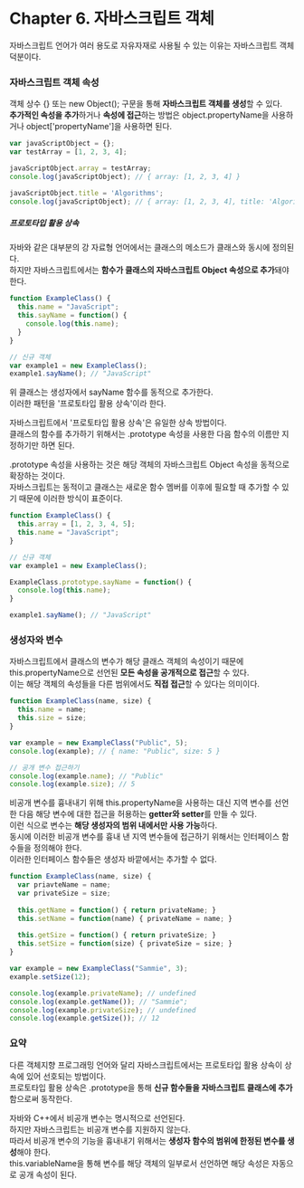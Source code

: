 # Chapter 6. 자바스크립트 객체

자바스크립트 언어가 여러 용도로 자유자재로 사용될 수 있는 이유는 자바스크립트 객체 덕분이다.

### 자바스크립트 객체 속성

객체 상수 {} 또는 new Object(); 구문을 통해 **자바스크립트 객체를 생성**할 수 있다.  
**추가적인 속성을 추가**하거나 **속성에 접근**하는 방법은 object.propertyName을 사용하거나 object['propertyName']을 사용하면 된다.

```javascript
var javaScriptObject = {};
var testArray = [1, 2, 3, 4];

javaScriptObject.array = testArray;
console.log(javaScriptObject); // { array: [1, 2, 3, 4] }

javaScriptObject.title = 'Algorithms';
console.log(javaScriptObject); // { array: [1, 2, 3, 4], title: 'Algorithms' }
```

##### 프로토타입 활용 상속

자바와 같은 대부분의 강 자료형 언어에서는 클래스의 메소드가 클래스와 동시에 정의된다.  
하지만 자바스크립트에서는 **함수가 클래스의 자바스크립트 Object 속성으로 추가**돼야 한다.

```javascript
function ExampleClass() {
  this.name = "JavaScript";
  this.sayName = function() {
    console.log(this.name);
  }
}

// 신규 객체
var example1 = new ExampleClass();
example1.sayName(); // "JavaScript"
```

위 클래스는 생성자에서 sayName 함수를 동적으로 추가한다.  
이러한 패턴을 '프로토타입 활용 상속'이라 한다.

자바스크립트에서 '프로토타입 활용 상속'은 유일한 상속 방법이다.  
클래스의 함수를 추가하기 위해서는 .prototype 속성을 사용한 다음 함수의 이름만 지정하기만 하면 된다.

.prototype 속성을 사용하는 것은 해당 객체의 자바스크립트 Object 속성을 동적으로 확장하는 것이다.  
자바스크립트는 동적이고 클래스는 새로운 함수 멤버를 이후에 필요할 때 추가할 수 있기 때문에 이러한 방식이 표준이다.

```javascript
function ExampleClass() {
  this.array = [1, 2, 3, 4, 5];
  this.name = "JavaScript";
}

// 신규 객체
var example1 = new ExampleClass();

ExampleClass.prototype.sayName = function() {
  console.log(this.name);
}

example1.sayName(); // "JavaScript"

```

### 생성자와 변수

자바스크립트에서 클래스의 변수가 해당 클래스 객체의 속성이기 때문에 this.propertyName으로 선언된 **모든 속성을 공개적으로 접근**할 수 있다.  
이는 해당 객체의 속성들을 다른 범위에서도 **직접 접근**할 수 있다는 의미이다.

```javascript
function ExampleClass(name, size) {
  this.name = name;
  this.size = size;
}

var example = new ExampleClass("Public", 5);
console.log(example); // { name: "Public", size: 5 }

// 공개 변수 접근하기
console.log(example.name); // "Public"
console.log(example.size); // 5
```

비공개 변수를 흉내내기 위해 this.propertyName을 사용하는 대신 지역 변수를 선언한 다음 해당 변수에 대한 접근을 허용하는 **getter와 setter**를 만들 수 있다.  
이런 식으로 변수는 **해당 생성자의 범위 내에서만 사용 가능**하다.  
동시에 이러한 비공개 변수를 흉내 낸 지역 변수들에 접근하기 위해서는 인터페이스 함수들을 정의해야 한다.  
이러한 인터페이스 함수들은 생성자 바깥에서는 추가할 수 없다.

```javascript
function ExampleClass(name, size) {
  var priavteName = name;
  var privateSize = size;
  
  this.getName = function() { return privateName; }
  this.setName = function(name) { privateName = name; }
  
  this.getSize = function() { return privateSize; }
  this.setSize = function(size) { privateSize = size; }
}

var example = new ExampleClass("Sammie", 3);
example.setSize(12);

console.log(example.privateName); // undefined
console.log(example.getName()); // "Sammie";
console.log(example.privateSize); // undefined
console.log(example.getSize()); // 12
```

### 요약

다른 객체지향 프로그래밍 언어와 달리 자바스크립트에서는 프로토타입 활용 상속이 상속에 있어 선호되는 방법이다.  
프로토타입 활용 상속은 .prototype을 통해 **신규 함수들을 자바스크립트 클래스에 추가**함으로써 동작한다.

자바와 C++에서 비공개 변수는 명시적으로 선언된다.  
하지만 자바스크립트는 비공개 변수를 지원하지 않는다.  
따라서 비공개 변수의 기능을 흉내내기 위해서는 **생성자 함수의 범위에 한정된 변수를 생성**해야 한다.  
this.variableName을 통해 변수를 해당 객체의 일부로서 선언하면 해당 속성은 자동으로 공개 속성이 된다.
